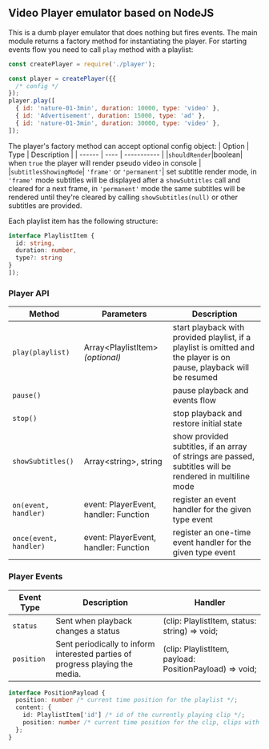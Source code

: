## Video Player emulator based on NodeJS

This is a dumb player emulator that does nothing but fires events. The main module returns a factory method for instantiating the player. For starting events flow you need to call `play` method with a playlist:

```javascript
const createPlayer = require('./player');

const player = createPlayer({{
  /* config */
});
player.play([
  { id: 'nature-01-3min', duration: 10000, type: 'video' },
  { id: 'Advertisement', duration: 15000, type: 'ad' },
  { id: 'nature-01-3min', duration: 30000, type: 'video' },
]);
```

The player's factory method can accept optional config object:
| Option | Type | Description |
| ------ | ---- | ----------- |
|`shouldRender`|boolean| when `true` the player will render pseudo video in console |
|`subtitlesShowingMode`| `'frame'` or `'permanent'`| set subtitle render mode, in `'frame'` mode subtitles will be displayed after a `showSubtitles` call and cleared for a next frame, in `'permanent'` mode the same subtitles will be rendered until they're cleared by calling `showSubtitles(null)` or other subtitles are provided.

Each playlist item has the following structure:

```typescript
interface PlaylistItem {
  id: string,
  duration: number,
  type?: string
}
]);
```

### Player API

| Method                 | Parameters                             | Description                                                                                                          |
| ---------------------- | -------------------------------------- | -------------------------------------------------------------------------------------------------------------------- |
| `play(playlist)`       | Array&lt;PlaylistItem&gt; _(optional)_ | start playback with provided playlist, if a playlist is omitted and the player is on pause, playback will be resumed |
| `pause()`              |                                        | pause playback and events flow                                                                                       |
| `stop()`               |                                        | stop playback and restore initial state                                                                              |
| `showSubtitles()`      | Array&lt;string&gt;, string            | show provided subtitles, if an array of strings are passed, subtitles will be rendered in multiline mode             |
| `on(event, handler)`   | event: PlayerEvent, handler: Function  | register an event handler for the given type event                                                                   |
| `once(event, handler)` | event: PlayerEvent, handler: Function  | register an one-time event handler for the given type event                                                          |

### Player Events

| Event Type | Description                                                                   | Handler                                                    |
| ---------- | ----------------------------------------------------------------------------- | ---------------------------------------------------------- |
| `status`   | Sent when playback changes a status                                           | (clip: PlaylistItem, status: string) =&gt; void;           |
| `position` | Sent periodically to inform interested parties of progress playing the media. | (clip: PlaylistItem, payload: PositionPayload) =&gt; void; |

```typescript
interface PositionPayload {
  position: number /* current time position for the playlist */;
  content: {
    id: PlaylistItem['id'] /* id of the currently playing clip */;
    position: number /* current time position for the clip, clips with the same id are considered as the one clip */;
  };
}
```
